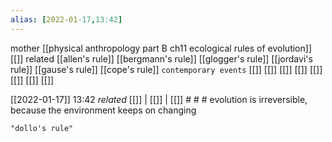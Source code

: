 ```yaml
---
alias: [2022-01-17,13:42]
---
```

 mother [[physical anthropology part B ch11 ecological rules of evolution]] [[]]
 related [[allen's rule]] [[bergmann's rule]] [[glogger's rule]] [[jordavi's rule]] [[gause's rule]] [[cope's rule]]
 `contemporary events` [[]] [[]] [[]] [[]] [[]] [[]] [[]] [[]]

[[2022-01-17]] 13:42 _related_ [[]] | [[]] | [[]] # # #
evolution is irreversible, because the environment keeps on changing
```query
"dollo's rule"
```